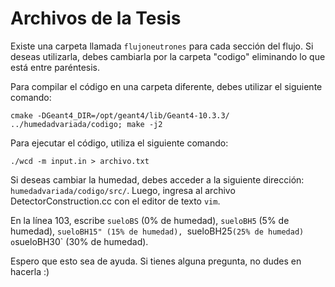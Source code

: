 # Archivos de la Tesis

Existe una carpeta llamada `flujoneutrones` para cada sección del flujo. Si deseas utilizarla, debes cambiarla por la carpeta "codigo" eliminando lo que está entre paréntesis.

Para compilar el código en una carpeta diferente, debes utilizar el siguiente comando:

`cmake -DGeant4_DIR=/opt/geant4/lib/Geant4-10.3.3/ ../humedadvariada/codigo; make -j2`

Para ejecutar el código, utiliza el siguiente comando:

`./wcd -m input.in > archivo.txt`

Si deseas cambiar la humedad, debes acceder a la siguiente dirección: `humedadvariada/codigo/src/`. Luego, ingresa al archivo DetectorConstruction.cc con el editor de texto `vim`.

En la línea 103, escribe `sueloBS` (0% de humedad), `sueloBH5` (5% de humedad), `sueloBH15" (15% de humedad), `sueloBH25` (25% de humedad) o `sueloBH30` (30% de humedad).

Espero que esto sea de ayuda. Si tienes alguna pregunta, no dudes en hacerla :)
